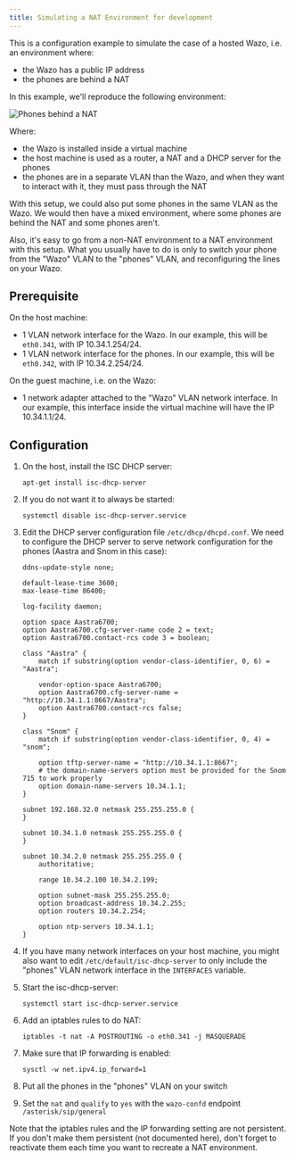 ```yaml
---
title: Simulating a NAT Environment for development
---
```


This is a configuration example to simulate the case of a hosted Wazo, i.e. an environment where:

- the Wazo has a public IP address
- the phones are behind a NAT

In this example, we'll reproduce the following environment:

![Phones behind a NAT](/images/uc-doc/contributors/provisioning/nat.png)

Where:

- the Wazo is installed inside a virtual machine
- the host machine is used as a router, a NAT and a DHCP server for the phones
- the phones are in a separate VLAN than the Wazo, and when they want to interact with it, they must
  pass through the NAT

With this setup, we could also put some phones in the same VLAN as the Wazo. We would then have a
mixed environment, where some phones are behind the NAT and some phones aren't.

Also, it\'s easy to go from a non-NAT environment to a NAT environment with this setup. What you
usually have to do is only to switch your phone from the "Wazo" VLAN to the "phones" VLAN, and
reconfiguring the lines on your Wazo.

## Prerequisite

On the host machine:

- 1 VLAN network interface for the Wazo. In our example, this will be `eth0.341`, with IP
  10.34.1.254/24.
- 1 VLAN network interface for the phones. In our example, this will be `eth0.342`, with IP
  10.34.2.254/24.

On the guest machine, i.e. on the Wazo:

- 1 network adapter attached to the "Wazo" VLAN network interface. In our example, this interface
  inside the virtual machine will have the IP 10.34.1.1/24.

## Configuration

1.  On the host, install the ISC DHCP server:

    ```shell
    apt-get install isc-dhcp-server
    ```

2.  If you do not want it to always be started:

    ```shell
    systemctl disable isc-dhcp-server.service
    ```

3.  Edit the DHCP server configuration file `/etc/dhcp/dhcpd.conf`. We need to configure the DHCP
    server to serve network configuration for the phones (Aastra and Snom in this case):

    ```
    ddns-update-style none;

    default-lease-time 3600;
    max-lease-time 86400;

    log-facility daemon;

    option space Aastra6700;
    option Aastra6700.cfg-server-name code 2 = text;
    option Aastra6700.contact-rcs code 3 = boolean;

    class "Aastra" {
        match if substring(option vendor-class-identifier, 0, 6) = "Aastra";

        vendor-option-space Aastra6700;
        option Aastra6700.cfg-server-name = "http://10.34.1.1:8667/Aastra";
        option Aastra6700.contact-rcs false;
    }

    class "Snom" {
        match if substring(option vendor-class-identifier, 0, 4) = "snom";

        option tftp-server-name = "http://10.34.1.1:8667";
        # the domain-name-servers option must be provided for the Snom 715 to work properly
        option domain-name-servers 10.34.1.1;
    }

    subnet 192.168.32.0 netmask 255.255.255.0 {
    }

    subnet 10.34.1.0 netmask 255.255.255.0 {
    }

    subnet 10.34.2.0 netmask 255.255.255.0 {
        authoritative;

        range 10.34.2.100 10.34.2.199;

        option subnet-mask 255.255.255.0;
        option broadcast-address 10.34.2.255;
        option routers 10.34.2.254;

        option ntp-servers 10.34.1.1;
    }
    ```

4.  If you have many network interfaces on your host machine, you might also want to edit
    `/etc/default/isc-dhcp-server` to only include the "phones" VLAN network interface in the
    `INTERFACES` variable.
5.  Start the isc-dhcp-server:

    ```shell
    systemctl start isc-dhcp-server.service
    ```

6.  Add an iptables rules to do NAT:

    ```shell
    iptables -t nat -A POSTROUTING -o eth0.341 -j MASQUERADE
    ```

7.  Make sure that IP forwarding is enabled:

    ```shell
    sysctl -w net.ipv4.ip_forward=1
    ```

8.  Put all the phones in the "phones" VLAN on your switch
9.  Set the `nat` and `qualify` to `yes` with the `wazo-confd` endpoint `/asterisk/sip/general`

Note that the iptables rules and the IP forwarding setting are not persistent. If you don't make
them persistent (not documented here), don't forget to reactivate them each time you want to
recreate a NAT environment.
